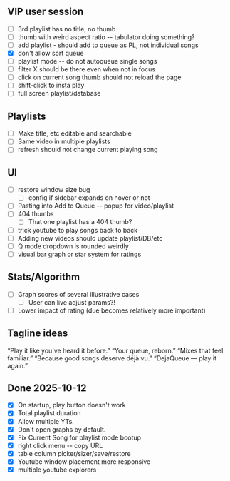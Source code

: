 ## VIP user session

- [ ] 3rd playlist has no title, no thumb
- [ ] thumb with weird aspect ratio -- tabulator doing something?
- [ ] add playlist - should add to queue as PL, not individual songs
- [x] don't allow sort queue
- [ ] playlist mode -- do not autoqueue single songs
- [ ] filter X should be there even when not in focus
- [ ] click on current song thumb should not reload the page
- [ ] shift-click to insta play
- [ ] full screen playlist/database

## Playlists

- [ ] Make title, etc editable and searchable
- [ ] Same video in multiple playlists
- [ ] refresh should not change current playing song

## UI

- [ ] restore window size bug
  - [ ] config if sidebar expands on hover or not
- [ ] Pasting into Add to Queue -- popup for video/playlist
- [ ] 404 thumbs
  - [ ] That one playlist has a 404 thumb?
- [ ] trick youtube to play songs back to back
- [ ] Adding new videos should update playlist/DB/etc
- [ ] Q mode dropdown is rounded weirdly
- [ ] visual bar graph or star system for ratings

## Stats/Algorithm

- [ ] Graph scores of several illustrative cases
  - [ ] User can live adjust params?!
- [ ] Lower impact of rating (due becomes relatively more important)

## Tagline ideas

“Play it like you’ve heard it before.”
“Your queue, reborn.”
“Mixes that feel familiar.”
“Because good songs deserve déjà vu.”
“DejaQueue — play it again.”

## Done 2025-10-12

- [x] On startup, play button doesn't work
- [x] Total playlist duration
- [x] Allow multiple YTs.
- [x] Don't open graphs by default.
- [x] Fix Current Song for playlist mode bootup
- [x] right click menu -- copy URL
- [x] table column picker/sizer/save/restore
- [x] Youtube window placement more responsive
- [x] multiple youtube explorers
